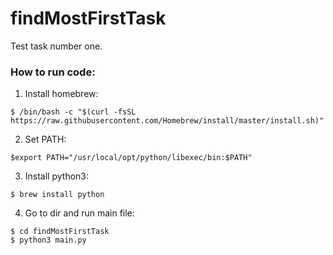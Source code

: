 # findMostFirstTask
Test task number one.


### How to run code:

1. Install homebrew:
```
$ /bin/bash -c "$(curl -fsSL https://raw.githubusercontent.com/Homebrew/install/master/install.sh)"
```
2. Set PATH:
```
$export PATH="/usr/local/opt/python/libexec/bin:$PATH"

```
3. Install python3:
```
$ brew install python
```
4. Go to dir and run main file:
```
$ cd findMostFirstTask
$ python3 main.py
```
